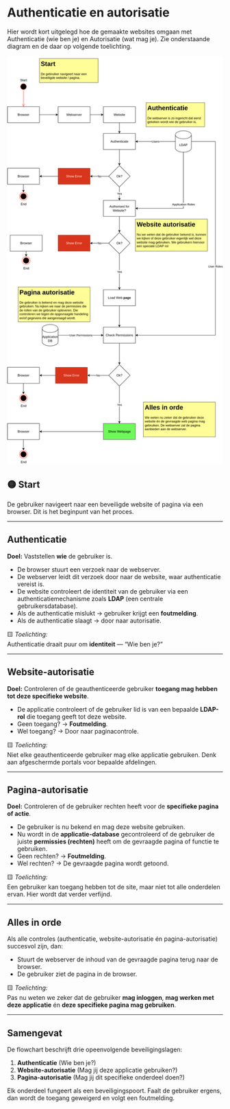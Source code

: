 # Authenticatie en autorisatie

Hier wordt kort uitgelegd hoe de gemaakte websites omgaan met Authenticatie (wie ben je) en Autorisatie (wat mag je).
Zie onderstaande diagram en de daar op volgende toelichting.

![Diagrammen - Authentication process.png](images/Diagrammen%20-%20Authentication%20process.png)

## 🟡 **Start**

De gebruiker navigeert naar een beveiligde website of pagina via een browser. Dit is het beginpunt van het proces.

---

## **Authenticatie**

**Doel:** Vaststellen **wie** de gebruiker is.

- De browser stuurt een verzoek naar de webserver.
- De webserver leidt dit verzoek door naar de website, waar authenticatie vereist is.
- De website controleert de identiteit van de gebruiker via een authenticatiemechanisme zoals **LDAP** (een centrale
  gebruikersdatabase).
- Als de authenticatie mislukt → gebruiker krijgt een **foutmelding**.
- Als de authenticatie slaagt → door naar autorisatie.

🟨 *Toelichting:*  
Authenticatie draait puur om **identiteit** — “Wie ben je?”

---

## **Website-autorisatie**

**Doel:** Controleren of de geauthenticeerde gebruiker **toegang mag hebben tot deze specifieke website**.

- De applicatie controleert of de gebruiker lid is van een bepaalde **LDAP-rol** die toegang geeft tot deze website.
- Geen toegang? → **Foutmelding**.
- Wel toegang? → Door naar paginacontrole.

🟨 *Toelichting:*  
Niet elke geauthenticeerde gebruiker mag elke applicatie gebruiken. Denk aan afgeschermde portals voor bepaalde
afdelingen.

---

## **Pagina-autorisatie**

**Doel:** Controleren of de gebruiker rechten heeft voor de **specifieke pagina of actie**.

- De gebruiker is nu bekend en mag deze website gebruiken.
- Nu wordt in de **applicatie-database** gecontroleerd of de gebruiker de juiste **permissies (rechten)** heeft om de
  gevraagde pagina of functie te gebruiken.
- Geen rechten? → **Foutmelding**.
- Wel rechten? → De gevraagde pagina wordt getoond.

🟨 *Toelichting:*  
Een gebruiker kan toegang hebben tot de site, maar niet tot alle onderdelen ervan. Hier wordt dat verder verfijnd.

---

## **Alles in orde**

Als alle controles (authenticatie, website-autorisatie én pagina-autorisatie) succesvol zijn, dan:

- Stuurt de webserver de inhoud van de gevraagde pagina terug naar de browser.
- De gebruiker ziet de pagina in de browser.

🟨 *Toelichting:*  
Pas nu weten we zeker dat de gebruiker **mag inloggen**, **mag werken met deze applicatie** én **deze specifieke pagina
mag gebruiken**.

---

## Samengevat

De flowchart beschrijft drie opeenvolgende beveiligingslagen:

1. **Authenticatie** (Wie ben je?)
2. **Website-autorisatie** (Mag jij deze applicatie gebruiken?)
3. **Pagina-autorisatie** (Mag jij dit specifieke onderdeel doen?)

Elk onderdeel fungeert als een beveiligingspoort. Faalt de gebruiker ergens, dan wordt de toegang geweigerd en volgt een
foutmelding.
